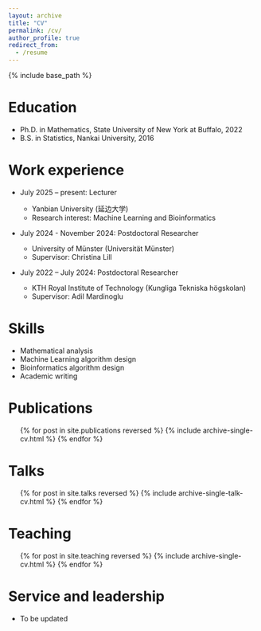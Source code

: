 ```yaml
---
layout: archive
title: "CV"
permalink: /cv/
author_profile: true
redirect_from:
  - /resume
---
```


{% include base_path %}

Education
======
* Ph.D. in Mathematics, State University of New York at Buffalo, 2022  
* B.S. in Statistics, Nankai University, 2016  

Work experience
======
* July 2025 – present: Lecturer  
  * Yanbian University (延边大学)  
  * Research interest: Machine Learning and Bioinformatics  

* July 2024 - November 2024: Postdoctoral Researcher  
  * University of Münster (Universität Münster)  
  * Supervisor: Christina Lill

* July 2022 – July 2024: Postdoctoral Researcher  
  * KTH Royal Institute of Technology (Kungliga Tekniska högskolan)  
  * Supervisor: Adil Mardinoglu  

Skills
======
* Mathematical analysis  
* Machine Learning algorithm design  
* Bioinformatics algorithm design  
* Academic writing  

Publications
======
  <ul>{% for post in site.publications reversed %}
    {% include archive-single-cv.html %}
  {% endfor %}</ul>
  
Talks
======
  <ul>{% for post in site.talks reversed %}
    {% include archive-single-talk-cv.html  %}
  {% endfor %}</ul>
  
Teaching
======
  <ul>{% for post in site.teaching reversed %}
    {% include archive-single-cv.html %}
  {% endfor %}</ul>
  
Service and leadership
======
* To be updated  
